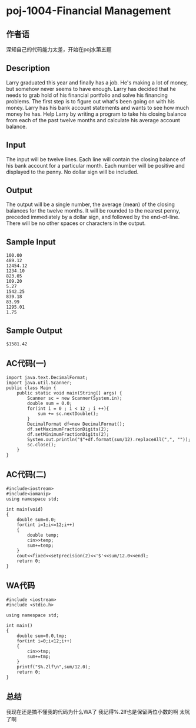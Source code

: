 # poj-1004-Financial Management

## 作者语

深知自己的代码能力太差，开始在poj水第五题

## Description

Larry graduated this year and finally has a job. He's making a lot of money, but somehow never seems to have enough. Larry has decided that he needs to grab hold of his financial portfolio and solve his financing problems. The first step is to figure out what's been going on with his money. Larry has his bank account statements and wants to see how much money he has. Help Larry by writing a program to take his closing balance from each of the past twelve months and calculate his average account balance.

## Input

The input will be twelve lines. Each line will contain the closing balance of his bank account for a particular month. Each number will be positive and displayed to the penny. No dollar sign will be included.

## Output

The output will be a single number, the average (mean) of the closing balances for the twelve months. It will be rounded to the nearest penny, preceded immediately by a dollar sign, and followed by the end-of-line. There will be no other spaces or characters in the output.

## Sample Input

    100.00
    489.12
    12454.12
    1234.10
    823.05
    109.20
    5.27
    1542.25
    839.18
    83.99
    1295.01
    1.75

## Sample Output

    $1581.42

## AC代码(一)

    import java.text.DecimalFormat;
    import java.util.Scanner;
    public class Main {
        public static void main(String[] args) {
            Scanner sc = new Scanner(System.in);
            double sum = 0.0;
            for(int i = 0 ; i < 12 ; i ++){
                sum += sc.nextDouble();
            }
            DecimalFormat df=new DecimalFormat();
            df.setMaximumFractionDigits(2);
            df.setMinimumFractionDigits(2);
            System.out.println("$"+df.format(sum/12).replaceAll(",", ""));
            sc.close();
        }
    }

## AC代码(二)

    #include<iostream>
    #include<iomanip>
    using namespace std;

    int main(void)
    {
        double sum=0.0;
        for(int i=1;i<=12;i++)
        {
            double temp;
            cin>>temp;
            sum+=temp;
        }
        cout<<fixed<<setprecision(2)<<'$'<<sum/12.0<<endl;
        return 0;
    }

## WA代码

    #include <iostream>
    #include <stdio.h>

    using namespace std;

    int main()
    {
        double sum=0.0,tmp;
        for(int i=0;i<12;i++)
        {
            cin>>tmp;
            sum+=tmp;
        }
        printf("$%.2lf\n",sum/12.0);
        return 0;
    }
## 总结

我现在还是搞不懂我的代码为什么WA了 我记得%.2lf也是保留两位小数的啊
太坑了啊